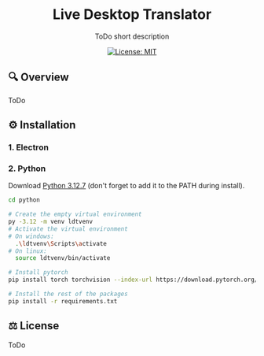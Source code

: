 <h1 align="center">
  Live Desktop Translator
</h1>


<p align="center">
  ToDo short description
</p>

<div align="center">
    
[![License: MIT](https://img.shields.io/badge/License-MIT-yellow.svg)](https://opensource.org/licenses/MIT)
</div>


## 🔍 Overview

ToDo


## ⚙️ Installation

### 1. Electron


### 2. Python

Download [Python 3.12.7](https://www.python.org/downloads/release/python-3127/) (don't forget to add it to the PATH during install).

```bash
cd python

# Create the empty virtual environment
py -3.12 -m venv ldtvenv
# Activate the virtual environment
# On windows:
  .\ldtvenv\Scripts\activate
# On linux:
  source ldtvenv/bin/activate

# Install pytorch
pip install torch torchvision --index-url https://download.pytorch.org/whl/cu118

# Install the rest of the packages
pip install -r requirements.txt
```



## ⚖️ License

ToDo
